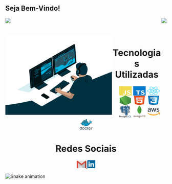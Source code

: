 ## Seja Bem-Vindo!

<div>
  
  <img  height="180em" src="https://github-readme-stats.vercel.app/api?username=LucasLeao16&show_icons=true&theme=dracula&include_all_commits=true&count_private=true"/>
  <img align="right" height="180em" src="https://github-readme-stats.vercel.app/api/top-langs/?username=LucasLeao16&layout=compact&langs_count=16&theme=dracula"/>
</div>
<br>

<div  align="center"> 
  <div style="display: inline_block"><br>
    <img align="left" height="250" alt="coding-time" src="code.gif">
    <h1 align="center">Tecnologias Utilizadas</h1>
    <img align="center" height="30" width="40" alt="js-icon"  src="https://raw.githubusercontent.com/devicons/devicon/master/icons/javascript/javascript-plain.svg">
    <img align="center" height="30" width="40" alt="type-icon"  src="https://raw.githubusercontent.com/devicons/devicon/master/icons/typescript/typescript-original.svg">
    <img align="center" height="30" width="40" alt="react-icon" src="https://raw.githubusercontent.com/devicons/devicon/master/icons/react/react-original.svg">
    <img align="center" height="30" width="40" alt="nodejs-icon" src="https://raw.githubusercontent.com/devicons/devicon/master/icons/nodejs/nodejs-original.svg">
    <img align="center" height="30" width="40" alt="html-icon" src="https://raw.githubusercontent.com/devicons/devicon/master/icons/html5/html5-original.svg">
    <img align="center" height="30" width="40" alt="css-icon" src="https://raw.githubusercontent.com/devicons/devicon/master/icons/css3/css3-original.svg">
    <img align="center" height="40" width="40" alt="postgresql" src="https://raw.githubusercontent.com/devicons/devicon/master/icons/postgresql/postgresql-original-wordmark.svg">
    <img align="center" height="40" width="40" alt="mongodb-icon" src="https://raw.githubusercontent.com/devicons/devicon/master/icons/mongodb/mongodb-original-wordmark.svg">
   <img align="center" height="40" width="40" alt="aws-icon" src="https://raw.githubusercontent.com/devicons/devicon/master/icons/amazonwebservices/amazonwebservices-original-wordmark.svg">
   <img align="center" height="40" width="40" alt="docker-icon" src="https://raw.githubusercontent.com/devicons/devicon/master/icons/docker/docker-original-wordmark.svg">
   </div>
    
  
  <h1 align="center">Redes Sociais</h1>
    <a href = "mailto: lucas99br@gmail.com">
      <img width="30" src="gmail.svg">
    </a>
    <a href = "www.linkedin.com/in/lucas-leão-615848308">
      <img width="25" src="linkedin.svg">
    </a>
</div>
  
![Snake animation](https://github.com/LuigiGF/LuigiGF/blob/output/github-contribution-grid-snake.svg)

